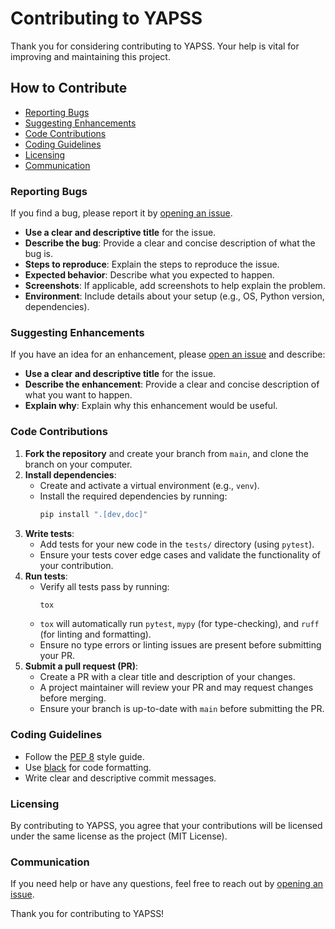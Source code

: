 # Contributing to YAPSS

Thank you for considering contributing to YAPSS. Your help is vital for improving and maintaining 
this project.

## How to Contribute

- [Reporting Bugs](#reporting-bugs)
- [Suggesting Enhancements](#suggesting-enhancements)
- [Code Contributions](#code-contributions)
- [Coding Guidelines](#coding-guidelines)
- [Licensing](#licensing)
- [Communication](#communication)

### Reporting Bugs

If you find a bug, please report it by 
[opening an issue](https://github.com/stevenrhall/yapss/issues/new?assignees=&labels=bug&projects=&template=bug_report.md&title=%5BBUG%5D+%3CDescriptive+Title%3E).

- **Use a clear and descriptive title** for the issue.
- **Describe the bug**: Provide a clear and concise description of what the bug is.
- **Steps to reproduce**: Explain the steps to reproduce the issue.
- **Expected behavior**: Describe what you expected to happen.
- **Screenshots**: If applicable, add screenshots to help explain the problem.
- **Environment**: Include details about your setup (e.g., OS, Python version, dependencies). 

### Suggesting Enhancements

If you have an idea for an enhancement, please 
[open an issue](https://github.com/stevenrhall/yapss/issues/new?&labels=enhancement&template=enhancement_template.md&title=%5BENHANCEMENT%5D+%3CDescriptive+Title%3E) 
and describe:

- **Use a clear and descriptive title** for the issue.
- **Describe the enhancement**: Provide a clear and concise description of what you want to happen.
- **Explain why**: Explain why this enhancement would be useful.

### Code Contributions

1. **Fork the repository** and create your branch from `main`, and clone the branch on your computer.
2. **Install dependencies**:
   - Create and activate a virtual environment (e.g., `venv`).  
   - Install the required dependencies by running:  
     ```bash
     pip install ".[dev,doc]"
     ```  
3. **Write tests**: 
   - Add tests for your new code in the `tests/` directory (using `pytest`).  
   - Ensure your tests cover edge cases and validate the functionality of your contribution.  
4. **Run tests**:  
   - Verify all tests pass by running:  
     ```bash
     tox
     ```
   - `tox` will automatically run `pytest`, `mypy` (for type-checking), and `ruff` 
     (for linting and formatting).  
   - Ensure no type errors or linting issues are present before submitting your PR.  
5. **Submit a pull request (PR)**:  
   - Create a PR with a clear title and description of your changes.  
   - A project maintainer will review your PR and may request changes before merging.  
   - Ensure your branch is up-to-date with `main` before submitting the PR. 

### Coding Guidelines

- Follow the [PEP 8](https://www.python.org/dev/peps/pep-0008/) style guide.
- Use [black](https://github.com/psf/black) for code formatting.
- Write clear and descriptive commit messages.

### Licensing

By contributing to YAPSS, you agree that your contributions will be licensed under the same license 
as the project (MIT License).

### Communication

If you need help or have any questions, feel free to reach out by [opening an issue](https://github.com/stevenrhall/YAPSS/issues).

Thank you for contributing to YAPSS!
